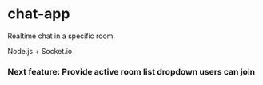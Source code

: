 # chat-app

Realtime chat in a specific room.

Node.js + Socket.io

### Next feature: Provide active room list dropdown users can join
